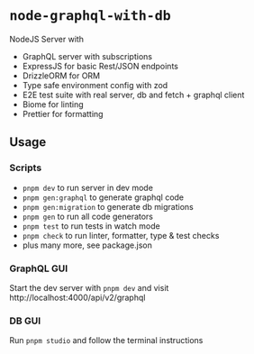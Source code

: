 # `node-graphql-with-db`

NodeJS Server with

- GraphQL server with subscriptions
- ExpressJS for basic Rest/JSON endpoints
- DrizzleORM for ORM
- Type safe environment config with zod
- E2E test suite with real server, db and fetch + graphql client
- Biome for linting
- Prettier for formatting

## Usage

### Scripts

- `pnpm dev` to run server in dev mode
- `pnpm gen:graphql` to generate graphql code
- `pnpm gen:migration` to generate db migrations
- `pnpm gen` to run all code generators
- `pnpm test` to run tests in watch mode
- `pnpm check` to run linter, formatter, type & test checks
- plus many more, see package.json

### GraphQL GUI

Start the dev server with `pnpm dev` and visit http://localhost:4000/api/v2/graphql

### DB GUI

Run `pnpm studio` and follow the terminal instructions
